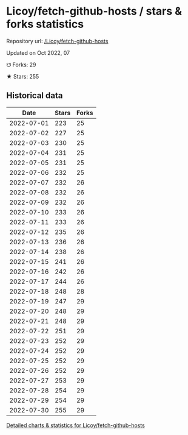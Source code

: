 # Licoy/fetch-github-hosts / stars & forks statistics

Repository url: [/Licoy/fetch-github-hosts](https://github.com/Licoy/fetch-github-hosts)

Updated on Oct 2022, 07

☋ Forks: 29

★ Stars: 255

## Historical data
| Date | Stars | Forks |
|------|-------|-------|
| 2022-07-01 | 223 | 25 | 
| 2022-07-02 | 227 | 25 | 
| 2022-07-03 | 230 | 25 | 
| 2022-07-04 | 231 | 25 | 
| 2022-07-05 | 231 | 25 | 
| 2022-07-06 | 232 | 25 | 
| 2022-07-07 | 232 | 26 | 
| 2022-07-08 | 232 | 26 | 
| 2022-07-09 | 232 | 26 | 
| 2022-07-10 | 233 | 26 | 
| 2022-07-11 | 233 | 26 | 
| 2022-07-12 | 235 | 26 | 
| 2022-07-13 | 236 | 26 | 
| 2022-07-14 | 238 | 26 | 
| 2022-07-15 | 241 | 26 | 
| 2022-07-16 | 242 | 26 | 
| 2022-07-17 | 244 | 26 | 
| 2022-07-18 | 248 | 28 | 
| 2022-07-19 | 247 | 29 | 
| 2022-07-20 | 248 | 29 | 
| 2022-07-21 | 248 | 29 | 
| 2022-07-22 | 251 | 29 | 
| 2022-07-23 | 252 | 29 | 
| 2022-07-24 | 252 | 29 | 
| 2022-07-25 | 252 | 29 | 
| 2022-07-26 | 252 | 29 | 
| 2022-07-27 | 253 | 29 | 
| 2022-07-28 | 254 | 29 | 
| 2022-07-29 | 254 | 29 | 
| 2022-07-30 | 255 | 29 | 


[Detailed charts & statistics for Licoy/fetch-github-hosts](https://reviewgithub.com/rep/Licoy/fetch-github-hosts)
